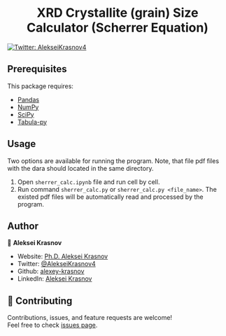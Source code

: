 <h1 align="center">XRD Crystallite (grain) Size Calculator (Scherrer Equation)</h1>
<p>
  <a href="https://twitter.com/AlekseiKrasnov4" target="_blank">
    <img alt="Twitter: AlekseiKrasnov4" src="https://img.shields.io/twitter/follow/AlekseiKrasnov4.svg?style=social" />
  </a>
</p>


##  Prerequisites

This package requires:

- [Pandas](https://pandas.pydata.org/pandas-docs/stable/index.html)
- [NumPy](https://docs.scipy.org/doc/numpy/index.html)
- [SciPy](https://scipy.org/doc/scipy/index.html)
- [Tabula-py](https://tabula-py.readthedocs.io/en/latest/index.html)

## Usage

Two options are available for running the program. Note, that file pdf files with the dara should located in the same directory.
1. Open `sherrer_calc.ipynb` file and run cell by cell. 
2. Run command `sherrer_calc.py` or `sherrer_calc.py <file_name>`.
The existed pdf files will be automatically read and processed by the program.
 

## Author

👤 **Aleksei Krasnov**

* Website: [Ph.D. Aleksei Krasnov](https://www.researchgate.net/profile/Aleksei-Krasnov)
* Twitter: [@AlekseiKrasnov4](https://twitter.com/AlekseiKrasnov4)
* Github: [alexey-krasnov](https://github.com/alexey-krasnov)
* LinkedIn: [Aleksei Krasnov](https://linkedin.com/in/aleksei-krasnov-b53b2ab6)

## 🤝 Contributing

Contributions, issues, and feature requests are welcome!<br />Feel free to check [issues page](https://github.com/alexey-krasnov/sherrer_calculator/issues). 

